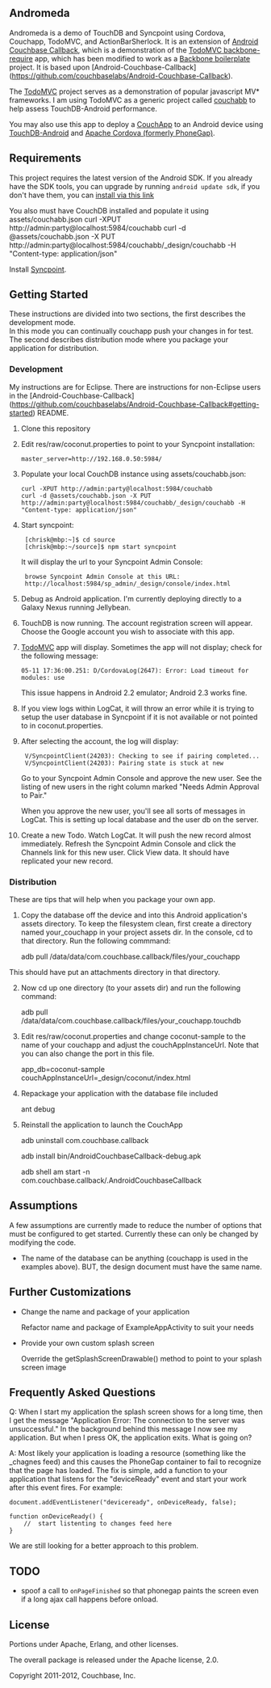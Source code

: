 ## Andromeda

Andromeda is a demo of TouchDB and Syncpoint using Cordova, Couchapp, TodoMVC, and ActionBarSherlock. It is an extension of [Android Couchbase Callback](https://github.com/chrisekelley/Android-TouchDB-Cordova#android-couchbase-callback), which is a demonstration of the [TodoMVC backbone-require](https://github.com/addyosmani/todomvc/tree/master/dependency-examples/backbone_require) 
app, which has been modified to work as a [Backbone boilerplate](https://github.com/tbranyen/backbone-boilerplate) project. 
It is based upon [Android-Couchbase-Callback] (https://github.com/couchbaselabs/Android-Couchbase-Callback).

The [TodoMVC](https://github.com/addyosmani/todomvc) project serves as a demonstration of popular javascript MV* frameworks. 
I am using TodoMVC as a generic project called [couchabb](https://github.com/chrisekelley/couchabb) to help assess TouchDB-Android performance. 
 
You may also use this app to deploy a <a href="http://couchapp.org/">CouchApp</a> to an Android device 
using <a href="https://github.com/couchbaselabs/TouchDB-Android">TouchDB-Android</a> and 
<a href="http://incubator.apache.org/projects/callback.html">Apache Cordova (formerly PhoneGap)</a>.

## Requirements

This project requires the latest version of the Android SDK. If you already have the SDK tools, 
you can upgrade by running `android update sdk`, if you don't have them, you can 
[install via this link](http://developer.android.com/sdk/installing.html)

You also must have CouchDB installed and populate it using assets/couchabb.json
curl -XPUT http://admin:party@localhost:5984/couchabb
curl -d @assets/couchabb.json -X PUT http://admin:party@localhost:5984/couchabb/_design/couchabb -H "Content-type: application/json"

Install [Syncpoint](http://www.couchbase.com/wiki/display/couchbase/Mobile+Syncpoint).


## Getting Started

These instructions are divided into two sections, the first describes the development mode.  
In this mode you can continually couchapp push your changes in for test.  The second describes distribution mode where you package your application for distribution.

### Development

My instructions are for Eclipse. There are instructions for non-Eclipse users in the  [Android-Couchbase-Callback] (https://github.com/couchbaselabs/Android-Couchbase-Callback#getting-started) README.

1.  Clone this repository
2.  Edit res/raw/coconut.properties to point to your Syncpoint installation:

        master_server=http://192.168.0.50:5984/

3.  Populate your local CouchDB instance using assets/couchabb.json:

        curl -XPUT http://admin:party@localhost:5984/couchabb
        curl -d @assets/couchabb.json -X PUT http://admin:party@localhost:5984/couchabb/_design/couchabb -H "Content-type: application/json"

4. Start syncpoint:

        [chrisk@mbp:~]$ cd source                                                                                         
        [chrisk@mbp:~/source]$ npm start syncpoint

    It will display the url to your Syncpoint Admin Console:

        browse Syncpoint Admin Console at this URL:
        http://localhost:5984/sp_admin/_design/console/index.html

5.  Debug as Android application. I'm currently deploying directly to a Galaxy Nexus running Jellybean.
6.  TouchDB is now running. The account registration screen will appear. Choose the Google account you wish to associate with this app. 
7.  [TodoMVC](https://github.com/addyosmani/todomvc) app will display. Sometimes the app will not display; check for the following message:

        05-11 17:36:00.251: D/CordovaLog(2647): Error: Load timeout for modules: use 

    This issue happens in Android 2.2 emulator; Android 2.3 works fine. 

8. If you view logs within LogCat, it will throw an error while it is trying to setup the user database in Syncpoint if it is not available or not pointed to in coconut.properties. 
9. After selecting the account, the log will display:

        V/SyncpointClient(24203): Checking to see if pairing completed...
        V/SyncpointClient(24203): Pairing state is stuck at new

	Go to your Syncpoint Admin Console and approve the new user. See the listing of new users in the right column marked "Needs Admin Approval to Pair."

	When you approve the new user, you'll see all sorts of messages in LogCat. This is setting up local database and the user db on the server.

10. Create a new Todo. Watch LogCat. It will push the new record almost immediately. Refresh the Syncpoint Admin Console and click the Channels link for this new user. Click View data. It should have replicated your new record.  


### Distribution

These are tips that will help when you package your own app.

1.  Copy the database off the device and into this Android application's assets directory. To keep the filesystem clean, first create a directory named your_couchapp in your project assets dir. In the console, cd to that directory. Run the following commmand:

	adb pull /data/data/com.couchbase.callback/files/your_couchapp
	
This should have put an attachments directory in that directory. 

2. Now cd up one directory (to your assets dir) and run the following command:
	
	adb pull /data/data/com.couchbase.callback/files/your_couchapp.touchdb
    
3. Edit res/raw/coconut.properties and change coconut-sample to the name of your couchapp and adjust the couchAppInstanceUrl. Note that you can also change the port in this file.

    app_db=coconut-sample
    couchAppInstanceUrl=_design/coconut/index.html    
	
3.  Repackage your application with the database file included

    ant debug

4.  Reinstall the application to launch the CouchApp

    adb uninstall com.couchbase.callback

    adb install bin/AndroidCouchbaseCallback-debug.apk

    adb shell am start -n com.couchbase.callback/.AndroidCouchbaseCallback


## Assumptions

A few assumptions are currently made to reduce the number of options that must be configured to get started.  Currently these can only be changed by modifying the code.

-  The name of the database can be anything (couchapp is used in the examples above).  BUT, the design document must have the same name.
    
## Further Customizations

*  Change the name and package of your application

    Refactor name and package of ExampleAppActivity to suit your needs

*  Provide your own custom splash screen

    Override the getSplashScreenDrawable() method to point to your splash screen image

## Frequently Asked Questions

Q: When I start my application the splash screen shows for a long time, then I get the message "Application Error: The connection to the server was unsuccessful."  In the background behind this message I now see my application.  But when I press OK, the application exits.  What is going on?

A: Most likely your application is loading a resource (something like the _chagnes feed) and this causes the PhoneGap container to fail to recognize that the page has loaded.  The fix is simple, add a function to your application that listens for the "deviceReady" event and start your work after this event fires.  For example:

    document.addEventListener("deviceready", onDeviceReady, false);
    
    function onDeviceReady() {
        //  start listenting to changes feed here
    }

We are still looking for a better approach to this problem.

## TODO

* spoof a call to `onPageFinished` so that phonegap paints the screen even if a long ajax call happens before onload.

## License

Portions under Apache, Erlang, and other licenses.

The overall package is released under the Apache license, 2.0.

Copyright 2011-2012, Couchbase, Inc.